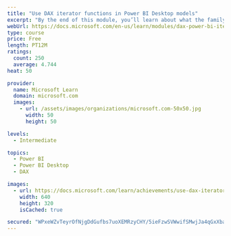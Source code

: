 ```yaml
---
title: "Use DAX iterator functions in Power BI Desktop models"
excerpt: "By the end of this module, you’ll learn about what the family of iterator functions can do and how to use them in your DAX calculations. Calculations will include custom summarizations, ranking, and concatenation."
webUrl: https://docs.microsoft.com/en-us/learn/modules/dax-power-bi-iterator-functions/
type: course
price: Free
length: PT12M
ratings:
  count: 250
  average: 4.744
heat: 50

provider:
  name: Microsoft Learn
  domain: microsoft.com
  images:
    - url: /assets/images/organizations/microsoft.com-50x50.jpg
      width: 50
      height: 50

levels:
  - Intermediate

topics:
  - Power BI
  - Power BI Desktop
  - DAX

images:
  - url: https://docs.microsoft.com/learn/achievements/use-dax-iterator-functions-power-bi-desktop-social.png
    width: 640
    height: 320
    isCached: true

secured: "WPxeWZvTeyrOfNjgDdGufbs7uoXEMRzyCHY/5ieFzwSVWwifSMwjJa4qGxXbaQxEy0QSM2SSsiITaPvtHA8MfnySohSWwmGvr1cJlh4yN4sOusyRBG0J6eX4gnauLqDqBwxqG1ms51gyrzqj/phiHTbHOIjKzMmBo8ZyOCj1Jca4cB3bz+PuwHcCjDeOMgAwbPxyT5FlZLV/fZaeHOzvu1ctH8MeA8nhhecBYPrzR5LOZ9tKEQM82+K3wzf6jCig976KIxo7Z5sRwLtRafSXeTLevBfW1DMUfzFPFTZ4fbT0D4xdFVbIqGSPuRBXct4ST5ChcVhZvdQ1+ksadtk3X/FQeQPcoBdgXl+byNWs+6ITzTnr9u7f7PM80uhpc6cbhGTiBuHqN3hie4OAf6Rl5ll5SXTNSYDqNc5hpO/nTj8=;IhSya8J8ncIxtwcmZ0mW0A=="
---
```


